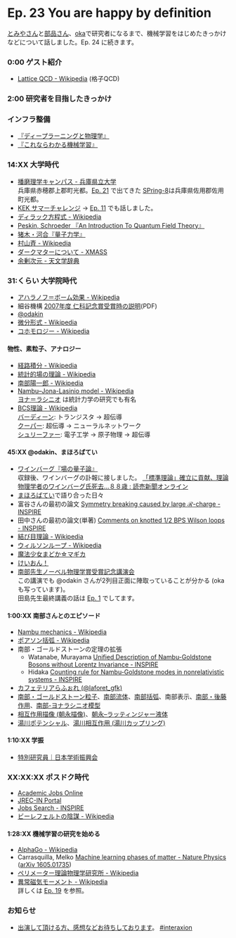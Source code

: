 # Ep. 23 You are happy by definition

[とみやさん](https://twitter.com/TomiyaAkio)と[部品さん](https://twitter.com/tjmlab)、[oka](https://twitter.com/nowohyeah)で研究者になるまで、機械学習をはじめたきっかけなどについて話しました。Ep. 24 に続きます。

### 0:00 ゲスト紹介

- [Lattice QCD - Wikipedia](https://en.wikipedia.org/wiki/Lattice_QCD) (格子QCD)

### 2:00 研究者を目指したきっかけ

### インフラ整備

- [『ディープラーニングと物理学』](https://amzn.to/3rISRqe)
- [『これならわかる機械学習』](https://amzn.to/3C2avdd)

### 14:XX 大学時代

- [播磨理学キャンパス - 兵庫県立大学](https://www.u-hyogo.ac.jp/campuslife/access/campus03.html)  
  兵庫県赤穂郡上郡町光都。[Ep. 21](https://interaxion-podcast.github.io/21) で出てきた [SPring-8](http://www.spring8.or.jp/ja/about_us/whats_sp8/)は兵庫県佐用郡佐用町光都。
- [KEK サマーチャレンジ](https://www2.kek.jp/ksc/) → [Ep. 11](https://interaxion-podcast.github.io/11) でも話しました。
- [ディラック方程式 - Wikipedia](https://ja.wikipedia.org/wiki/%E3%83%87%E3%82%A3%E3%83%A9%E3%83%83%E3%82%AF%E6%96%B9%E7%A8%8B%E5%BC%8F)
- [Peskin, Schroeder 『An Introduction To Quantum Field Theory』](https://amzn.to/3j7DCmV)
- [猪木・河合『量子力学』](https://amzn.to/3C3jbAk)
- [村山斉 - Wikipedia](https://ja.wikipedia.org/wiki/%E6%9D%91%E5%B1%B1%E6%96%89)
- [ダークマターについて - XMASS](http://www-sk.icrr.u-tokyo.ac.jp/xmass/darkmatter/index.html)
- [余剰次元 - 天文学辞典](https://astro-dic.jp/extra-dimension/)

### 31:くらい 大学院時代

- [アハラノフ＝ボーム効果 - Wikipedia](https://ja.wikipedia.org/wiki/%E3%82%A2%E3%83%8F%E3%83%A9%E3%83%8E%E3%83%95%EF%BC%9D%E3%83%9C%E3%83%BC%E3%83%A0%E5%8A%B9%E6%9E%9C)
- 細谷機構 [2007年度 仁科記念賞受賞時の説明](https://www.nishina-mf.or.jp/wp/wp-content/uploads/2019/12/2007NKSjp-1.pdf)(PDF)
- [@odakin](https://twitter.com/odakin)
- [微分形式 - Wikipedia](https://ja.wikipedia.org/wiki/%E5%BE%AE%E5%88%86%E5%BD%A2%E5%BC%8F)
- [コホモロジー - Wikipedia](https://ja.wikipedia.org/wiki/%E3%82%B3%E3%83%9B%E3%83%A2%E3%83%AD%E3%82%B8%E3%83%BC)

#### 物性、素粒子、アナロジー

- [経路積分 - Wikipedia](https://ja.wikipedia.org/wiki/%E7%B5%8C%E8%B7%AF%E7%A9%8D%E5%88%86)
- [統計的場の理論 - Wikipedia](https://ja.wikipedia.org/wiki/%E7%B5%B1%E8%A8%88%E7%9A%84%E5%A0%B4%E3%81%AE%E7%90%86%E8%AB%96)
- [南部陽一郎 - Wikipedia](https://ja.wikipedia.org/wiki/%E5%8D%97%E9%83%A8%E9%99%BD%E4%B8%80%E9%83%8E)
- [Nambu–Jona-Lasinio model - Wikipedia](https://en.wikipedia.org/wiki/Nambu%E2%80%93Jona-Lasinio_model)  
  [ヨナ＝ラシニオ](https://ja.wikipedia.org/wiki/%E3%82%B8%E3%83%A7%E3%83%B4%E3%82%A1%E3%83%B3%E3%83%8B%E3%83%BB%E3%83%A8%E3%83%8A%EF%BC%9D%E3%83%A9%E3%82%B7%E3%83%8B%E3%82%AA) は統計力学の研究でも有名
- [BCS理論 - Wikipedia](https://ja.wikipedia.org/wiki/BCS%E7%90%86%E8%AB%96)  
  [バーディーン](https://ja.wikipedia.org/wiki/%E3%82%B8%E3%83%A7%E3%83%B3%E3%83%BB%E3%83%90%E3%83%BC%E3%83%87%E3%82%A3%E3%83%BC%E3%83%B3): トランジスタ → 超伝導  
  [クーパー](https://ja.wikipedia.org/wiki/%E3%83%AC%E3%82%AA%E3%83%B3%E3%83%BB%E3%82%AF%E3%83%BC%E3%83%91%E3%83%BC): 超伝導 → ニューラルネットワーク  
  [シュリーファー](https://ja.wikipedia.org/wiki/%E3%82%B8%E3%83%A7%E3%83%B3%E3%83%BB%E3%83%AD%E3%83%90%E3%83%BC%E3%83%88%E3%83%BB%E3%82%B7%E3%83%A5%E3%83%AA%E3%83%BC%E3%83%95%E3%82%A1%E3%83%BC): 電子工学 → 原子物理 → 超伝導

#### 45:XX @odakin、まほろばてい

- [ワインバーグ『場の量子論』](https://amzn.to/3A0wAY5)  
  収録後、ワインバーグの訃報に接しました。 [「標準理論」確立に貢献、理論物理学者のワインバーグ氏死去…８８歳 : 読売新聞オンライン](https://www.yomiuri.co.jp/science/20210725-OYT1T50194/)
- [まほろばてい](https://tabelog.com/osaka/A2706/A270601/27027335/)で語り合った日々
- 富谷さんの最初の論文  [Symmetry breaking caused by large $\mathcal R$-charge - INSPIRE](https://inspirehep.net/literature/1293704)
- 田中さんの最初の論文(単著) [Comments on knotted 1/2 BPS Wilson loops - INSPIRE](https://inspirehep.net/literature/1112593)
- [結び目理論 - Wikipedia](https://ja.wikipedia.org/wiki/%E7%B5%90%E3%81%B3%E7%9B%AE%E7%90%86%E8%AB%96)
- [ウィルソンループ - Wikipedia](https://ja.wikipedia.org/wiki/%E3%82%A6%E3%82%A3%E3%83%AB%E3%82%BD%E3%83%B3%E3%83%AB%E3%83%BC%E3%83%97)
- [魔法少女まどか☆マギカ](https://amzn.to/3C3dli9)
- [けいおん！](https://amzn.to/2V7P61O)
- [南部先生ノーベル物理学賞受賞記念講演会](http://www.phys.sci.osaka-u.ac.jp/ja_old/ja/announce/nambu-talk-2009.html)  
  この講演でも @odakin さんが2列目正面に陣取っていることが分かる (okaも写っています)。  
  田島先生最終講義の話は [Ep. 1](https://interaxion-podcast.github.io/1) でしてます。

#### 1:00:XX 南部さんとのエピソード

- [Nambu mechanics - Wikipedia](https://en.wikipedia.org/wiki/Nambu_mechanics)
- [ポアソン括弧 - Wikipedia](https://ja.wikipedia.org/wiki/%E3%83%9D%E3%82%A2%E3%82%BD%E3%83%B3%E6%8B%AC%E5%BC%A7)
- 南部・ゴールドストーンの定理の拡張
  - Watanabe, Murayama [Unified Description of Nambu-Goldstone Bosons without Lorentz Invariance - INSPIRE](https://inspirehep.net/literature/1092745)
  - Hidaka [Counting rule for Nambu-Goldstone modes in nonrelativistic systems - INSPIRE](https://inspirehep.net/literature/1093119)
- [カフェテリアらふぉれ (@laforet_gfk)](https://twitter.com/laforet_gfk)
- [南部・ゴールドストーン粒子](https://ja.wikipedia.org/wiki/%E5%8D%97%E9%83%A8%E3%83%BB%E3%82%B4%E3%83%BC%E3%83%AB%E3%83%89%E3%82%B9%E3%83%88%E3%83%BC%E3%83%B3%E7%B2%92%E5%AD%90)、[南部流体](https://doi.org/10.11316/butsuri.72.4_236)、[南部括弧](https://doi.org/10.11316/butsuri.72.4_231)、南部表示、[南部・後藤作用](https://en.wikipedia.org/wiki/Nambu%E2%80%93Goto_action)、[南部-ヨナラシニオ模型](https://en.wikipedia.org/wiki/Nambu%E2%80%93Jona-Lasinio_model)
- [相互作用描像 (朝永描像)](https://ja.wikipedia.org/wiki/%E7%9B%B8%E4%BA%92%E4%BD%9C%E7%94%A8%E6%8F%8F%E5%83%8F)、[朝永–ラッティンジャー液体](https://ja.wikipedia.org/wiki/%E6%9C%9D%E6%B0%B8%E2%80%93%E3%83%A9%E3%83%83%E3%83%86%E3%82%A3%E3%83%B3%E3%82%B8%E3%83%A3%E3%83%BC%E6%B6%B2%E4%BD%93)
- [湯川ポテンシャル](https://ja.wikipedia.org/wiki/%E6%B9%AF%E5%B7%9D%E3%83%9D%E3%83%86%E3%83%B3%E3%82%B7%E3%83%A3%E3%83%AB)、[湯川相互作用 (湯川カップリング)](https://ja.wikipedia.org/wiki/%E6%B9%AF%E5%B7%9D%E7%9B%B8%E4%BA%92%E4%BD%9C%E7%94%A8)

#### 1:10:XX 学振

- [特別研究員｜日本学術振興会](https://www.jsps.go.jp/j-pd/)

### XX:XX:XX ポスドク時代

- [Academic Jobs Online](https://academicjobsonline.org/)
- [JREC-IN Portal](https://jrecin.jst.go.jp/seek/SeekTop)
- [Jobs Search - INSPIRE](https://inspirehep.net/jobs?sort=mostrecent&size=25&page=1)
- [ビーレフェルトの陰謀 - Wikipedia](https://ja.wikipedia.org/wiki/%E3%83%93%E3%83%BC%E3%83%AC%E3%83%95%E3%82%A7%E3%83%AB%E3%83%88%E3%81%AE%E9%99%B0%E8%AC%80)

#### 1:28:XX 機械学習の研究を始める

- [AlphaGo - Wikipedia](https://ja.wikipedia.org/wiki/AlphaGo)
- Carrasquilla, Melko [Machine learning phases of matter - Nature Physics](https://www.nature.com/articles/nphys4035) ([arXiv 1605.01735](https://arxiv.org/abs/1605.01735))
- [ペリメーター理論物理学研究所 - Wikipedia](https://ja.wikipedia.org/wiki/%E3%83%9A%E3%83%AA%E3%83%A1%E3%83%BC%E3%82%BF%E3%83%BC%E7%90%86%E8%AB%96%E7%89%A9%E7%90%86%E5%AD%A6%E7%A0%94%E7%A9%B6%E6%89%80)
- [異常磁気モーメント - Wikipedia](https://ja.wikipedia.org/wiki/%E7%95%B0%E5%B8%B8%E7%A3%81%E6%B0%97%E3%83%A2%E3%83%BC%E3%83%A1%E3%83%B3%E3%83%88)  
  詳しくは [Ep. 19](https://interaxion-podcast.github.io/19) を参照。

### お知らせ

- [出演して頂ける方、感想などお待ちしております](https://interaxion-podcast.github.io/feedback/)。 [#interaxion](https://twitter.com/hashtag/interaxion)
